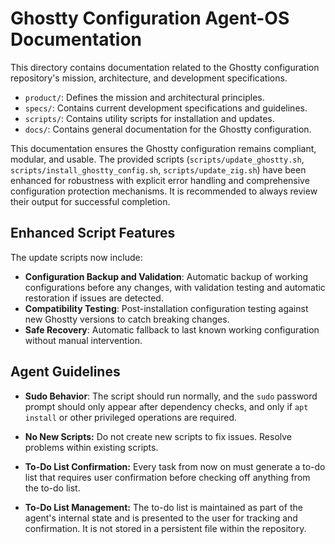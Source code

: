 # Ghostty Configuration Agent-OS Documentation

This directory contains documentation related to the Ghostty configuration repository's mission, architecture, and development specifications.

- `product/`: Defines the mission and architectural principles.
- `specs/`: Contains current development specifications and guidelines.
- `scripts/`: Contains utility scripts for installation and updates.
- `docs/`: Contains general documentation for the Ghostty configuration.

This documentation ensures the Ghostty configuration remains compliant, modular, and usable. The provided scripts (`scripts/update_ghostty.sh`, `scripts/install_ghostty_config.sh`, `scripts/update_zig.sh`) have been enhanced for robustness with explicit error handling and comprehensive configuration protection mechanisms. It is recommended to always review their output for successful completion.

## Enhanced Script Features

The update scripts now include:

*   **Configuration Backup and Validation**: Automatic backup of working configurations before any changes, with validation testing and automatic restoration if issues are detected.
*   **Compatibility Testing**: Post-installation configuration testing against new Ghostty versions to catch breaking changes.
*   **Safe Recovery**: Automatic fallback to last known working configuration without manual intervention.

## Agent Guidelines

*   **Sudo Behavior**: The script should run normally, and the `sudo` password prompt should only appear after dependency checks, and only if `apt install` or other privileged operations are required.
*   **No New Scripts:** Do not create new scripts to fix issues. Resolve problems within existing scripts.
*   **To-Do List Confirmation:** Every task from now on must generate a to-do list that requires user confirmation before checking off anything from the to-do list.

*   **To-Do List Management:** The to-do list is maintained as part of the agent's internal state and is presented to the user for tracking and confirmation. It is not stored in a persistent file within the repository.